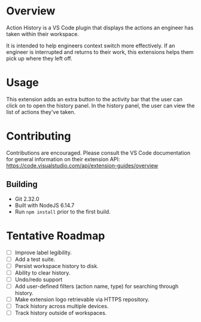 # Overview
Action History is a VS Code plugin that displays the actions an engineer has taken within their workspace.

It is intended to help engineers context switch more effectively. If an engineer is interrupted and returns to their work, this extensions helps them pick up where they left off.

# Usage
This extension adds an extra button to the activity bar that the user can click on to open the history panel. In the history panel, the user can view the list of actions they've taken.

# Contributing
Contributions are encouraged. Please consult the VS Code documentation for general information on their extension API: https://code.visualstudio.com/api/extension-guides/overview

## Building
- Git 2.32.0
- Built with NodeJS 6.14.7
- Run `npm install` prior to the first build.

# Tentative Roadmap
- [ ] Improve label legibility.
- [ ] Add a test suite.
- [ ] Persist workspace history to disk.
- [ ] Ability to clear history.
- [ ] Undo/redo support
- [ ] Add user-defined filters (action name, type) for searching through history.
- [ ] Make extension logo retrievable via HTTPS repository.
- [ ] Track history across multiple devices.
- [ ] Track history outside of workspaces.
